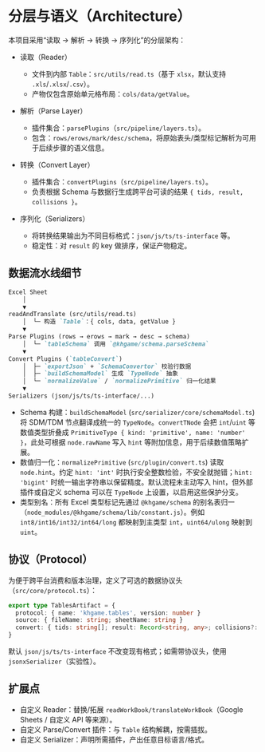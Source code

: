 # 分层与语义（Architecture）

本项目采用“读取 -> 解析 -> 转换 -> 序列化”的分层架构：

- 读取（Reader）
  - 文件到内部 `Table`：`src/utils/read.ts`（基于 `xlsx`，默认支持 `.xls`/`.xlsx`/`.csv`）。
  - 产物仅包含原始单元格布局：`cols/data/getValue`。

- 解析（Parse Layer）
  - 插件集合：`parsePlugins`（`src/pipeline/layers.ts`）。
  - 包含：`rows/erows/mark/desc/schema`，将原始表头/类型标记解析为可用于后续步骤的语义信息。

- 转换（Convert Layer）
  - 插件集合：`convertPlugins`（`src/pipeline/layers.ts`）。
  - 负责根据 Schema 与数据行生成跨平台可读的结果 `{ tids, result, collisions }`。

- 序列化（Serializers）
  - 将转换结果输出为不同目标格式：`json/js/ts/ts-interface` 等。
  - 稳定性：对 `result` 的 key 做排序，保证产物稳定。

## 数据流水线细节

```markdown
Excel Sheet
    │
    ▼
readAndTranslate (src/utils/read.ts)
    │  └─ 构造 `Table`：{ cols, data, getValue }
    ▼
Parse Plugins (rows → erows → mark → desc → schema)
    │  └─ `tableSchema` 调用 `@khgame/schema.parseSchema`
    ▼
Convert Plugins (`tableConvert`)
    │  ├─ `exportJson` + `SchemaConvertor` 校验行数据
    │  ├─ `buildSchemaModel` 生成 `TypeNode` 抽象
    │  └─ `normalizeValue` / `normalizePrimitive` 归一化结果
    ▼
Serializers (json/js/ts/ts-interface/...)
```

- Schema 构建：`buildSchemaModel` (`src/serializer/core/schemaModel.ts`) 将 SDM/TDM 节点翻译成统一的 `TypeNode`。`convertTNode` 会把 `int`/`uint` 等数值类型折叠成 `PrimitiveType { kind: 'primitive', name: 'number' }`，此处可根据 `node.rawName` 写入 `hint` 等附加信息，用于后续数值策略扩展。
- 数值归一化：`normalizePrimitive` (`src/plugin/convert.ts`) 读取 `node.hint`。约定 `hint: 'int'` 时执行安全整数检验，不安全就抛错；`hint: 'bigint'` 时统一输出字符串以保留精度。默认流程未主动写入 hint，但外部插件或自定义 schema 可以在 `TypeNode` 上设置，以启用这些保护分支。
- 类型别名：所有 Excel 类型标记先通过 `@khgame/schema` 的别名表归一（`node_modules/@khgame/schema/lib/constant.js`）。例如 `int8/int16/int32/int64/long` 都映射到主类型 `int`，`uint64/ulong` 映射到 `uint`。

## 协议（Protocol）

为便于跨平台消费和版本治理，定义了可选的数据协议头（`src/core/protocol.ts`）：

```ts
export type TablesArtifact = {
  protocol: { name: 'khgame.tables', version: number }
  source: { fileName: string; sheetName: string }
  convert: { tids: string[]; result: Record<string, any>; collisions?: ... }
}
```

默认 `json/js/ts/ts-interface` 不改变现有格式；如需带协议头，使用 `jsonxSerializer`（实验性）。

## 扩展点

- 自定义 Reader：替换/拓展 `readWorkBook/translateWorkBook`（Google Sheets / 自定义 API 等来源）。
- 自定义 Parse/Convert 插件：与 `Table` 结构解耦，按需插拔。
- 自定义 Serializer：声明所需插件，产出任意目标语言/格式。
